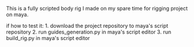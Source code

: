 This is a fully scripted body rig I made on my spare time for rigging project on maya.

if how to test it: 
    1. download the project repository to maya's script repository
    2. run guides_generation.py in maya's script editor
    3. run build_rig.py in maya's script editor